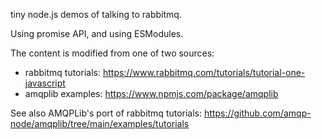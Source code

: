 tiny node.js demos of talking to rabbitmq.

Using promise API, and using ESModules.

The content is modified from one of two sources:

-   rabbitmq tutorials: https://www.rabbitmq.com/tutorials/tutorial-one-javascript
-   amqplib examples: https://www.npmjs.com/package/amqplib

See also AMQPLib's port of rabbitmq tutorials: https://github.com/amqp-node/amqplib/tree/main/examples/tutorials
